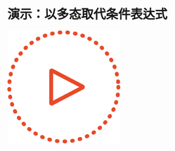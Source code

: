 # 演示：以多态取代条件表达式

<a href="./videos/1-polymorphism-480p.mov" target="_blank">
  <img src="../units/images/click-me.png" alt="" width="257" height="257" />
</a>
